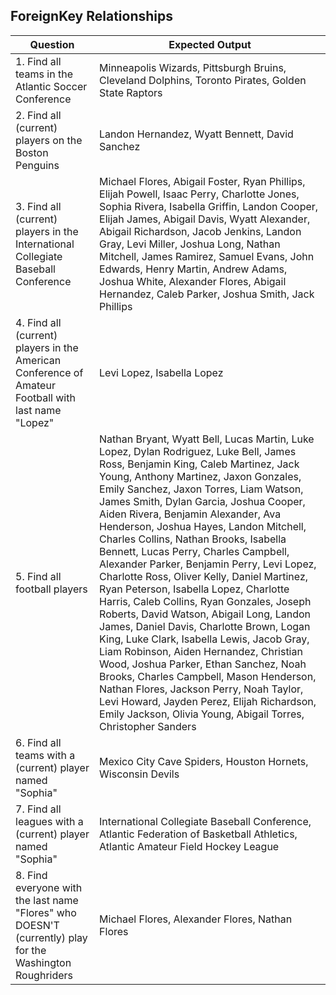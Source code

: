 ## ForeignKey Relationships

Question | Expected Output
--- | ---
1. Find all teams in the Atlantic Soccer Conference | Minneapolis Wizards, Pittsburgh Bruins, Cleveland Dolphins, Toronto Pirates, Golden State Raptors
2. Find all (current) players on the Boston Penguins | Landon Hernandez, Wyatt Bennett, David Sanchez
3. Find all (current) players in the International Collegiate Baseball Conference | Michael Flores, Abigail Foster, Ryan Phillips, Elijah Powell, Isaac Perry, Charlotte Jones, Sophia Rivera, Isabella Griffin, Landon Cooper, Elijah James, Abigail Davis, Wyatt Alexander, Abigail Richardson, Jacob Jenkins, Landon Gray, Levi Miller, Joshua Long, Nathan Mitchell, James Ramirez, Samuel Evans, John Edwards, Henry Martin, Andrew Adams, Joshua White, Alexander Flores, Abigail Hernandez, Caleb Parker, Joshua Smith, Jack Phillips
4. Find all (current) players in the American Conference of Amateur Football with last name "Lopez" | Levi Lopez, Isabella Lopez
5. Find all football players | Nathan Bryant, Wyatt Bell, Lucas Martin, Luke Lopez, Dylan Rodriguez, Luke Bell, James Ross, Benjamin King, Caleb Martinez, Jack Young, Anthony Martinez, Jaxon Gonzales, Emily Sanchez, Jaxon Torres, Liam Watson, James Smith, Dylan Garcia, Joshua Cooper, Aiden Rivera, Benjamin Alexander, Ava Henderson, Joshua Hayes, Landon Mitchell, Charles Collins, Nathan Brooks, Isabella Bennett, Lucas Perry, Charles Campbell, Alexander Parker, Benjamin Perry, Levi Lopez, Charlotte Ross, Oliver Kelly, Daniel Martinez, Ryan Peterson, Isabella Lopez, Charlotte Harris, Caleb Collins, Ryan Gonzales, Joseph Roberts, David Watson, Abigail Long, Landon James, Daniel Davis, Charlotte Brown, Logan King, Luke Clark, Isabella Lewis, Jacob Gray, Liam Robinson, Aiden Hernandez, Christian Wood, Joshua Parker, Ethan Sanchez, Noah Brooks, Charles Campbell, Mason Henderson, Nathan Flores, Jackson Perry, Noah Taylor, Levi Howard, Jayden Perez, Elijah Richardson, Emily Jackson, Olivia Young, Abigail Torres, Christopher Sanders
6. Find all teams with a (current) player named "Sophia" | Mexico City Cave Spiders, Houston Hornets, Wisconsin Devils
7. Find all leagues with a (current) player named "Sophia" | International Collegiate Baseball Conference, Atlantic Federation of Basketball Athletics, Atlantic Amateur Field Hockey League
8. Find everyone with the last name "Flores" who DOESN'T (currently) play for the Washington Roughriders | Michael Flores, Alexander Flores, Nathan Flores